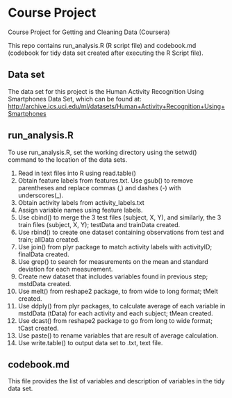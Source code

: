 Course Project
=============

Course Project for Getting and Cleaning Data (Coursera)

This repo contains run_analysis.R (R script file) and codebook.md (codebook for tidy data set created after executing the R Script file).

## Data set
The data set for this project is the Human Activity Recognition Using Smartphones Data Set, which can be found at:   
<http://archive.ics.uci.edu/ml/datasets/Human+Activity+Recognition+Using+Smartphones>

## run_analysis.R
To use run_analysis.R, set the working directory using the setwd() command to the location of the data sets.

1. Read in text files into R using read.table()
2. Obtain feature labels from features.txt. Use gsub() to remove parentheses and replace commas (,) and dashes (-) with underscores(_).
3. Obtain activity labels from activity_labels.txt
4. Assign variable names using feature labels.
5. Use cbind() to merge the 3 test files (subject, X, Y), and similarly, the 3 train files (subject, X, Y); testData and trainData created.
6. Use rbind() to create one dataset containing observations from test and train; allData created.
7. Use join() from plyr package to match activity labels with activityID; finalData created.
8. Use grep() to search for measurements on the mean and standard deviation for each measurement.
9. Create new dataset that includes variables found in previous step; mstdData created.
10. Use melt() from reshape2 package, to from wide to long format; tMelt created.
11. Use ddply() from plyr packages, to calculate average of each variable in mstdData (tData) for each activity and each subject; tMean created.
12. Use dcast() from reshape2 package to go from long to wide format; tCast created. 
13. Use paste() to rename variables that are result of average calculation.
14. Use write.table() to output data set to .txt, text file. 

## codebook.md
This file provides the list of variables and description of variables in the tidy data set. 







